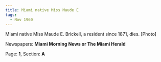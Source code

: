 ```yaml
---  
title: Miami native Miss Maude E  
tags:  
  - Nov 1960  
---  
```

  
Miami native Miss Maude E. Brickell, a resident since 1871, dies. [Photo]  
  
Newspapers: **Miami Morning News or The Miami Herald**  
  
Page: **1**, Section: **A** 

